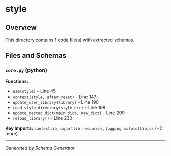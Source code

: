 # style

## Overview

This directory contains 1 code file(s) with extracted schemas.

## Files and Schemas

### `core.py` (python)

**Functions:**
- `use(style)` - Line 45
- `context(style, after_reset)` - Line 147
- `update_user_library(library)` - Line 190
- `read_style_directory(style_dir)` - Line 198
- `update_nested_dict(main_dict, new_dict)` - Line 209
- `reload_library()` - Line 230

**Key Imports:** `contextlib`, `importlib.resources`, `logging`, `matplotlib`, `os` (+2 more)

---
*Generated by Schema Generator*